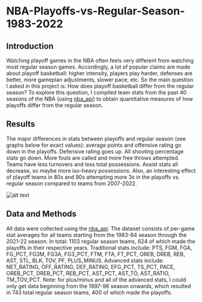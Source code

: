 # NBA-Playoffs-vs-Regular-Season-1983-2022

## Introduction
Watching playoff games in the NBA often feels very different from watching most regular season games. Accordingly, a lot of popular claims are made about playoff basketball: higher intensity, players play harder, defenses are better, more gameplan adjustments, slower pace, etc. So the main question I asked in this project is: How does playoff basketball differ from the regular season? To explore this question, I compiled team stats from the past 40 seasons of the NBA (using [nba_api](https://github.com/swar/nba_api)) to obtain quantitative measures of how playoffs differ from the regular season.

## Results
The major differences in stats between playoffs and regular season (see graphs below for exact values): average points and offensive rating go down in the playoffs. Defensive rating goes up. All shooting percentage stats go down. More fouls are called and more free throws attempted. Teams have less turnovers and less total possessions. Assist stats all decrease, so maybe more iso-heavy possessions. Also, an interesting effect of playoff teams in 80s and 90s attempting more 3s in the playoffs vs. regular season compared to teams from 2007-2022.

![alt text](https://i.imgur.com/SJ2AtBh.png "barGraphs_playoffsMinusRegSeason")


## Data and Methods
All data were collected using the [nba_api](https://github.com/swar/nba_api). The dataset consists of per-game stat averages for all teams starting from the 1983-84 season through the 2021-22 season. In total: 1103 regular season teams, 624 of which made the playoffs in their respective years. Traditional stats include: PTS, FGM, FGA, FG_PCT, FG3M, FG3A, FG3_PCT, FTM, FTA, FT_PCT, OREB, DREB, REB, AST, STL, BLK, TOV, PF, PLUS_MINUS. Advanced stats include: NET_RATING, OFF_RATING, DEF_RATING, EFG_PCT, TS_PCT, PACE, OREB_PCT, DREB_PCT, REB_PCT, AST_PCT, AST_TO, AST_RATIO, TM_TOV_PCT. Note: for plus/minus and all of the advanced stats, I could only get data beginning from the 1997-98 season onwards, which resulted in 743 total regular season teams, 400 of which made the playoffs. 
